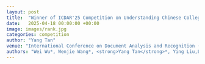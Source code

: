 ```yaml
---
layout: post
title:  "Winner of ICDAR'25 Competition on Understanding Chinese College Entrance Exam Papers"
date:   2025-04-18 00:00:00 +00:00
image: images/rank.jpg
categories: competition
author: "Yang Tan"
venue: "International Conference on Document Analysis and Recognition (ICDAR)"
authors: "Wei Wu*, Wenjie Wang*, <strong>Yang Tan</strong>*, Ying Liu,Liang Diao"
---
```

